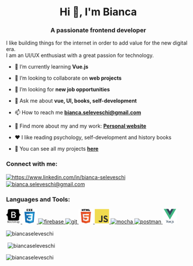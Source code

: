 <h1 align="center">Hi 👋, I'm Bianca</h1>
<h3 align="center">A passionate frontend developer</h3>
I like building things for the internet in order to add value for the new digital era.<br/>
I am an UI/UX enthusiast with a great passion for technology.

- 🌱 I’m currently learning **Vue.js**

- 👯 I’m looking to collaborate on **web projects**

- 🤝 I’m looking for **new job opportunities**

- 💬 Ask me about **vue, UI, books, self-development**

- 📫 How to reach me **bianca.seleveschi@gmail.com**

- 💼 Find more about my and my work: **[Personal website](https://biancaseleveschi.github.io/)**

- ❤️ I like reading psychology, self-development and history books

-  💎 You can see all my projects **[here]([https://biancaseleveschi.github.io/](https://github.com/BiancaSeleveschi?tab=repositories))**

<h3 align="left">Connect with me:</h3>
<p align="left">
<a href="https://www.linkedin.com/in/bianca-seleveschi/" target="blank"><img align="center" src="https://raw.githubusercontent.com/rahuldkjain/github-profile-readme-generator/master/src/images/icons/Social/linked-in-alt.svg" alt="https://www.linkedin.com/in/bianca-seleveschi" height="30" width="40" /></a>
  <a href="mailto:bianca.seleveschi@gmail.com" target="blank"><img align="center" src="https://img.icons8.com/external-justicon-flat-justicon/344/external-gmail-social-media-justicon-flat-justicon.png" alt="bianca.seleveschi@gmail.com" height="30" width="40" /></a>
</p>

<h3 align="left">Languages and Tools:</h3>
<p align="left"> <a href="https://getbootstrap.com" target="_blank" rel="noreferrer"> <img src="https://raw.githubusercontent.com/devicons/devicon/master/icons/bootstrap/bootstrap-plain-wordmark.svg" alt="bootstrap" width="40" height="40"/> </a> <a href="https://www.w3schools.com/css/" target="_blank" rel="noreferrer"> <img src="https://raw.githubusercontent.com/devicons/devicon/master/icons/css3/css3-original-wordmark.svg" alt="css3" width="40" height="40"/> </a> <a href="https://firebase.google.com/" target="_blank" rel="noreferrer"> <img src="https://www.vectorlogo.zone/logos/firebase/firebase-icon.svg" alt="firebase" width="40" height="40"/> </a> <a href="https://git-scm.com/" target="_blank" rel="noreferrer"> <img src="https://www.vectorlogo.zone/logos/git-scm/git-scm-icon.svg" alt="git" width="40" height="40"/> </a> <a href="https://www.w3.org/html/" target="_blank" rel="noreferrer"> <img src="https://raw.githubusercontent.com/devicons/devicon/master/icons/html5/html5-original-wordmark.svg" alt="html5" width="40" height="40"/> </a> <a href="https://developer.mozilla.org/en-US/docs/Web/JavaScript" target="_blank" rel="noreferrer"> <img src="https://raw.githubusercontent.com/devicons/devicon/master/icons/javascript/javascript-original.svg" alt="javascript" width="40" height="40"/> </a> <a href="https://mochajs.org" target="_blank" rel="noreferrer"> <img src="https://www.vectorlogo.zone/logos/mochajs/mochajs-icon.svg" alt="mocha" width="40" height="40"/> </a> <a href="https://postman.com" target="_blank" rel="noreferrer"> <img src="https://www.vectorlogo.zone/logos/getpostman/getpostman-icon.svg" alt="postman" width="40" height="40"/> </a> <a href="https://vuejs.org/" target="_blank" rel="noreferrer"> <img src="https://raw.githubusercontent.com/devicons/devicon/master/icons/vuejs/vuejs-original-wordmark.svg" alt="vuejs" width="40" height="40"/> </a> </p>

<p><img align="center" src="https://github-readme-stats.vercel.app/api/top-langs?username=biancaseleveschi&show_icons=true&locale=en&layout=compact" alt="biancaseleveschi" /></p>

<p>&nbsp;<img align="center" src="https://github-readme-stats.vercel.app/api?username=biancaseleveschi&show_icons=true&locale=en" alt="biancaseleveschi" /></p>

<p><img align="center" src="https://github-readme-streak-stats.herokuapp.com/?user=biancaseleveschi&" alt="biancaseleveschi" /></p>
